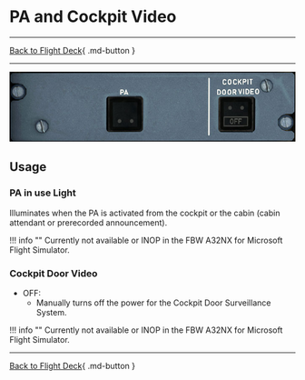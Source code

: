 # PA and Cockpit Video

---

[Back to Flight Deck](../index.md){ .md-button }

---


![PA and Cockpit Video Panel](../../../assets/a32nx-briefing/overhead-panel/pa-cockpit-video.jpg "PA and Cockpit Video Panel")

## Usage

### PA in use Light

Illuminates when the PA is activated from the cockpit or the cabin (cabin attendant or prerecorded announcement).

!!! info ""
    Currently not available or INOP in the FBW A32NX for Microsoft Flight Simulator.

### Cockpit Door Video

- OFF:
    - Manually turns off the power for the Cockpit Door Surveillance System.

!!! info ""
    Currently not available or INOP in the FBW A32NX for Microsoft Flight Simulator.

---

[Back to Flight Deck](../index.md){ .md-button }

